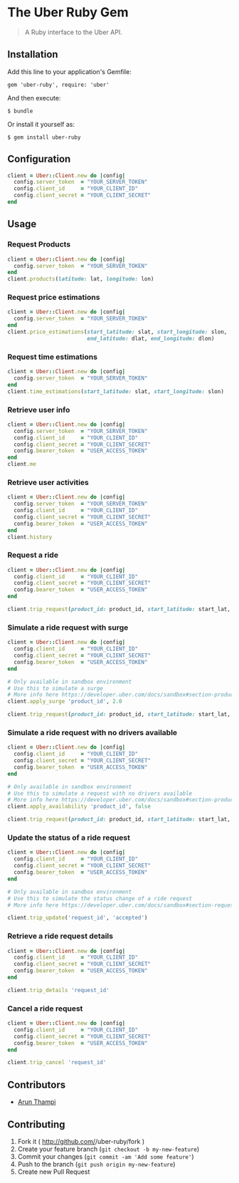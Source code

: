 # The Uber Ruby Gem

> A Ruby interface to the Uber API.

## Installation

Add this line to your application's Gemfile:

    gem 'uber-ruby', require: 'uber'

And then execute:

    $ bundle

Or install it yourself as:

    $ gem install uber-ruby

## Configuration

```ruby
client = Uber::Client.new do |config|
  config.server_token  = "YOUR_SERVER_TOKEN"
  config.client_id     = "YOUR_CLIENT_ID"
  config.client_secret = "YOUR_CLIENT_SECRET"
end
```

## Usage

### Request Products

```ruby
client = Uber::Client.new do |config|
  config.server_token  = "YOUR_SERVER_TOKEN"
end
client.products(latitude: lat, longitude: lon)
```

### Request price estimations

```ruby
client = Uber::Client.new do |config|
  config.server_token  = "YOUR_SERVER_TOKEN"
end
client.price_estimations(start_latitude: slat, start_longitude: slon,
                         end_latitude: dlat, end_longitude: dlon)
```

### Request time estimations

```ruby
client = Uber::Client.new do |config|
  config.server_token  = "YOUR_SERVER_TOKEN"
end
client.time_estimations(start_latitude: slat, start_longitude: slon)
```

### Retrieve user info

```ruby
client = Uber::Client.new do |config|
  config.server_token  = "YOUR_SERVER_TOKEN"
  config.client_id     = "YOUR_CLIENT_ID"
  config.client_secret = "YOUR_CLIENT_SECRET"
  config.bearer_token  = "USER_ACCESS_TOKEN"
end
client.me
```

### Retrieve user activities

```ruby
client = Uber::Client.new do |config|
  config.server_token  = "YOUR_SERVER_TOKEN"
  config.client_id     = "YOUR_CLIENT_ID"
  config.client_secret = "YOUR_CLIENT_SECRET"
  config.bearer_token  = "USER_ACCESS_TOKEN"
end
client.history
```

### Request a ride

```ruby
client = Uber::Client.new do |config|
  config.client_id     = "YOUR_CLIENT_ID"
  config.client_secret = "YOUR_CLIENT_SECRET"
  config.bearer_token  = "USER_ACCESS_TOKEN"
end

client.trip_request(product_id: product_id, start_latitude: start_lat, start_longitude: start_lng, end_latitude: end_lat, end_longitude: end_lng)
```

### Simulate a ride request with surge

```ruby
client = Uber::Client.new do |config|
  config.client_id     = "YOUR_CLIENT_ID"
  config.client_secret = "YOUR_CLIENT_SECRET"
  config.bearer_token  = "USER_ACCESS_TOKEN"
end

# Only available in sandbox environment
# Use this to simulate a surge
# More info here https://developer.uber.com/docs/sandbox#section-product-types
client.apply_surge 'product_id', 2.0

client.trip_request(product_id: product_id, start_latitude: start_lat, start_longitude: start_lng, end_latitude: end_lat, end_longitude: end_lng, surge_confirmation_id: surge_id)
```

### Simulate a ride request with no drivers available

```ruby
client = Uber::Client.new do |config|
  config.client_id     = "YOUR_CLIENT_ID"
  config.client_secret = "YOUR_CLIENT_SECRET"
  config.bearer_token  = "USER_ACCESS_TOKEN"
end

# Only available in sandbox environment
# Use this to simulate a request with no drivers available
# More info here https://developer.uber.com/docs/sandbox#section-product-types
client.apply_availability 'product_id', false

client.trip_request(product_id: product_id, start_latitude: start_lat, start_longitude: start_lng, end_latitude: end_lat, end_longitude: end_lng)
```

### Update the status of a ride request

```ruby
client = Uber::Client.new do |config|
  config.client_id     = "YOUR_CLIENT_ID"
  config.client_secret = "YOUR_CLIENT_SECRET"
  config.bearer_token  = "USER_ACCESS_TOKEN"
end

# Only available in sandbox environment
# Use this to simulate the status change of a ride request
# More info here https://developer.uber.com/docs/sandbox#section-request

client.trip_update('request_id', 'accepted')
```

### Retrieve a ride request details

```ruby
client = Uber::Client.new do |config|
  config.client_id     = "YOUR_CLIENT_ID"
  config.client_secret = "YOUR_CLIENT_SECRET"
  config.bearer_token  = "USER_ACCESS_TOKEN"
end

client.trip_details 'request_id'
```

### Cancel a ride request

```ruby
client = Uber::Client.new do |config|
  config.client_id     = "YOUR_CLIENT_ID"
  config.client_secret = "YOUR_CLIENT_SECRET"
  config.bearer_token  = "USER_ACCESS_TOKEN"
end

client.trip_cancel 'request_id'
```

## Contributors

* [Arun Thampi](https://github.com/arunthampi)

## Contributing

1. Fork it ( http://github.com/<my-github-username>/uber-ruby/fork )
2. Create your feature branch (`git checkout -b my-new-feature`)
3. Commit your changes (`git commit -am 'Add some feature'`)
4. Push to the branch (`git push origin my-new-feature`)
5. Create new Pull Request
